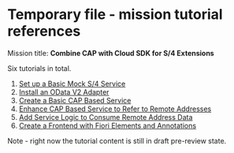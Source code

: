 # Temporary file - mission tutorial references

Mission title: **Combine CAP with Cloud SDK for S/4 Extensions**

Six tutorials in total.

1. [Set up a Basic Mock S/4 Service](https://developers-qa.sap.com/tutorials/cap-cloudsdk-1-mock-service.html)
1. [Install an OData V2 Adapter](https://developers-qa.sap.com/tutorials/cap-cloudsdk-2-v2-adapter.html)
1. [Create a Basic CAP Based Service](https://developers-qa.sap.com/tutorials/cap-cloudsdk-3-basic-service.html)
1. [Enhance CAP Based Service to Refer to Remote Addresses](https://developers-qa.sap.com/tutorials/cap-cloudsdk-4-enhance-consume.html)
1. [Add Service Logic to Consume Remote Address Data](https://developers-qa.sap.com/tutorials/cap-cloudsdk-5-service-logic.html)
1. [Create a Frontend with Fiori Elements and Annotations](https://developers-qa.sap.com/tutorials/cap-cloudsdk-6-fiori-frontend.html)

Note - right now the tutorial content is still in draft pre-review state.
